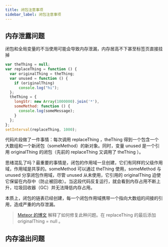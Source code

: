```yaml
---
title: 闭包注意事项
sidebar_label: 闭包注意事项
---
```



## 内存泄露问题

闭包和全局变量的不当使用可能会导致内存泄漏，内存居高不下甚至标签页直接挂掉

```js
var theThing = null;
var replaceThing = function () {
  var originalThing = theThing;
  var unused = function () {
    if (originalThing)
      console.log("hi");
  };
  theThing = {
    longStr: new Array(1000000).join('*'),
    someMethod: function () {
      console.log(someMessage);
    }
  };
};
setInterval(replaceThing, 1000);
```

代码片段做了一件事情：每次调用 replaceThing ，theThing 得到一个包含一个大数组和一个新闭包（someMethod）的新对象。同时，变量 unused 是一个引用 originalThing 的闭包（先前的 replaceThing 又调用了 theThing ）。

思绪混乱了吗？最重要的事情是，闭包的作用域一旦创建，它们有同样的父级作用域，作用域是共享的。someMethod 可以通过 theThing 使用，someMethod 与 unused 分享闭包作用域，尽管 unused 从未使用，它引用的 originalThing 迫使它保留在内存中（防止被回收）。当这段代码反复运行，就会看到内存占用不断上升，垃圾回收器（GC）并无法降低内存占用。

本质上，闭包的链表已经创建，每一个闭包作用域携带一个指向大数组的间接的引用，造成严重的内存泄漏。

> [Meteor 的博文](http://info.meteor.com/blog/an-interesting-kind-of-javascript-memory-leak) 解释了如何修复此种问题。在 replaceThing 的最后添加 originalThing = null 。

## 内存溢出问题
